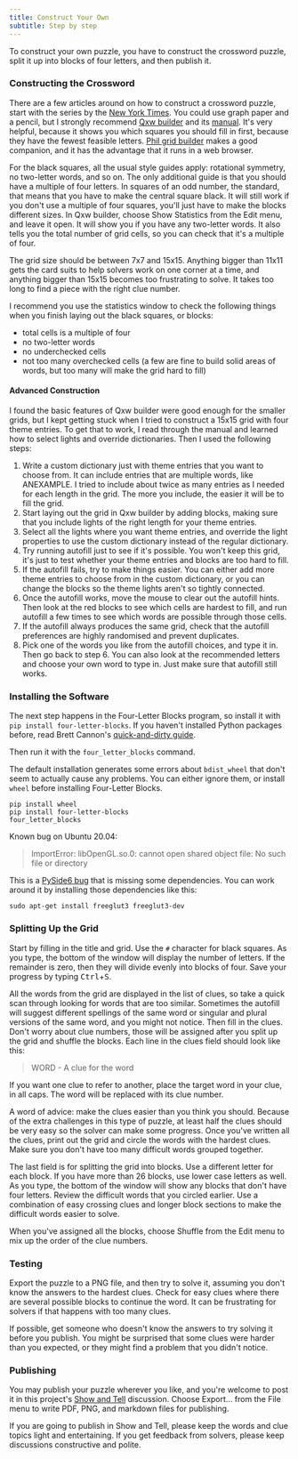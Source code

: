 ```yaml
---
title: Construct Your Own
subtitle: Step by step
---
```


To construct your own puzzle, you have to construct the crossword puzzle, split
it up into blocks of four letters, and then publish it.

### Constructing the Crossword
There are a few articles around on how to construct a crossword puzzle, start
with the series by the [New York Times]. You could use graph paper and a pencil,
but I strongly recommend [Qxw builder] and its [manual]. It's very helpful,
because it shows you which squares you should fill in first, because they have
the fewest feasible letters. [Phil grid builder] makes a good companion, and it
has the advantage that it runs in a web browser.

For the black squares, all the usual style guides apply: rotational symmetry, no
two-letter words, and so on. The only additional guide is that you should have a
multiple of four letters. In squares of an odd number, the standard, that means
that you have to make the central square black. It will still work if you don't
use a multiple of four squares, you'll just have to make the blocks different
sizes. In Qxw builder, choose Show Statistics from the Edit menu, and leave it
open. It will show you if you have any two-letter words. It also tells you the
total number of grid cells, so you can check that it's a multiple of four.

The grid size should be between 7x7 and 15x15. Anything bigger than 11x11 gets
the card suits to help solvers work on one corner at a time, and anything
bigger than 15x15 becomes too frustrating to solve. It takes too long to find
a piece with the right clue number.

I recommend you use the statistics window to check the following things when you
finish laying out the black squares, or blocks:
* total cells is a multiple of four
* no two-letter words
* no underchecked cells
* not too many overchecked cells (a few are fine to build solid areas of words,
but too many will make the grid hard to fill)

#### Advanced Construction
I found the basic features of Qxw builder were good enough for the smaller
grids, but I kept getting stuck when I tried to construct a 15x15 grid with
four theme entries. To get that to work, I read through the manual and learned
how to select lights and override dictionaries. Then I used the following steps:

1. Write a custom dictionary just with theme entries that you want to choose
from. It can include entries that are multiple words, like ANEXAMPLE. I tried to
include about twice as many entries as I needed for each length in the grid.
The more you include, the easier it will be to fill the grid.
2. Start laying out the grid in Qxw builder by adding blocks, making sure that
you include lights of the right length for your theme entries.
3. Select all the lights where you want theme entries, and override the light
properties to use the custom dictionary instead of the regular dictionary.
4. Try running autofill just to see if it's possible. You won't keep this grid,
it's just to test whether your theme entries and blocks are too hard to fill.
5. If the autofill fails, try to make things easier. You can either add more
theme entries to choose from in the custom dictionary, or you can change the
blocks so the theme lights aren't so tightly connected.
6. Once the autofill works, move the mouse to clear out the autofill hints. Then
look at the red blocks to see which cells are hardest to fill, and run autofill
a few times to see which words are possible through those cells.
7. If the autofill always produces the same grid, check that the autofill
preferences are highly randomised and prevent duplicates.
8. Pick one of the words you like from the autofill choices, and type it in.
Then go back to step 6. You can also look at the recommended letters and choose
your own word to type in. Just make sure that autofill still works.

### Installing the Software
The next step happens in the Four-Letter Blocks program, so install it with
`pip install four-letter-blocks`. If you haven't installed Python packages
before, read Brett Cannon's [quick-and-dirty guide].

Then run it with the `four_letter_blocks` command.

The default installation generates some errors about `bdist_wheel` that don't
seem to actually cause any problems. You can either ignore them, or install
`wheel` before installing Four-Letter Blocks.

    pip install wheel
    pip install four-letter-blocks
    four_letter_blocks

Known bug on Ubuntu 20.04:

> ImportError: libOpenGL.so.0: cannot open shared object file: No such file or
> directory

This is a [PySide6 bug] that is missing some dependencies. You can work around
it by installing those dependencies like this:

    sudo apt-get install freeglut3 freeglut3-dev

### Splitting Up the Grid
Start by filling in the title
and grid. Use the `#` character for black squares. As you type, the bottom of
the window will display the number of letters. If the remainder is zero, then
they will divide evenly into blocks of four. Save your progress by typing
<kbd>Ctrl</kbd>+<kbd>S</kbd>.

All the words from the grid are displayed in the list of clues, so take a
quick scan through looking for words that are too similar. Sometimes the
autofill will suggest different spellings of the same word or singular and
plural versions of the same word, and you might not notice. Then fill in the
clues. Don't worry about clue numbers, those will be assigned after you split
up the grid and shuffle the blocks. Each line in the clues field should look
like this:

> WORD - A clue for the word

If you want one clue to refer to another, place the target word in your clue,
in all caps. The word will be replaced with its clue number.

A word of advice: make the clues easier than you think you should. Because of
the extra challenges in this type of puzzle, at least half the clues should be
very easy so the solver can make some progress. Once you've written all the
clues, print out the grid and circle the words with the hardest clues. Make
sure you don't have too many difficult words grouped together.

The last field is for splitting the grid into blocks. Use a different letter for
each block. If you have more than 26 blocks, use lower case letters as well. As
you type, the bottom of the window will show any blocks that don't have four
letters. Review the difficult words that you circled earlier. Use a combination
of easy crossing clues and longer block sections to make the difficult words
easier to solve.

When you've assigned all the blocks, choose Shuffle from the Edit menu to mix
up the order of the clue numbers.

### Testing
Export the puzzle to a PNG file, and then try to solve it, assuming you don't
know the answers to the hardest clues. Check for easy clues where there are
several possible blocks to continue the word. It can be frustrating for solvers
if that happens with too many clues.

If possible, get someone who doesn't know the answers to try solving it before
you publish. You might be surprised that some clues were harder than you
expected, or they might find a problem that you didn't notice.

### Publishing
You may publish your puzzle wherever you like, and you're welcome to post it
in this project's [Show and Tell] discussion. Choose Export... from the File
menu to write PDF, PNG, and markdown files for publishing.

If you are going to publish in Show and Tell, please keep the words and clue
topics light and entertaining. If you get feedback from solvers, please keep
discussions constructive and polite.

[New York Times]: https://www.nytimes.com/2018/09/14/crosswords/how-to-make-a-crossword-puzzle-the-series.html
[Qxw builder]: https://www.quinapalus.com/qxw.html
[manual]: https://www.quinapalus.com/qxw-guide-20200708.pdf
[Phil grid builder]: https://www.keiranking.com/apps/phil/
[quick-and-dirty guide]: https://snarky.ca/a-quick-and-dirty-guide-on-how-to-install-packages-for-python/
[PySide6 bug]: https://bugreports.qt.io/browse/PYSIDE-1547
[Show and Tell]: https://github.com/donkirkby/four-letter-blocks/discussions/categories/show-and-tell